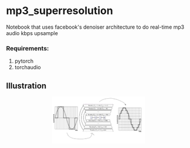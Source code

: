 # mp3_superresolution
Notebook that uses facebook's denoiser architecture to do real-time mp3 audio kbps upsample


### Requirements:

  1) pytorch
  2) torchaudio
     
## Illustration

<p align="center">
<img src="./mp3_superres.png" alt="Schema representing the structure of the pipeline."
width="50%"></p>
